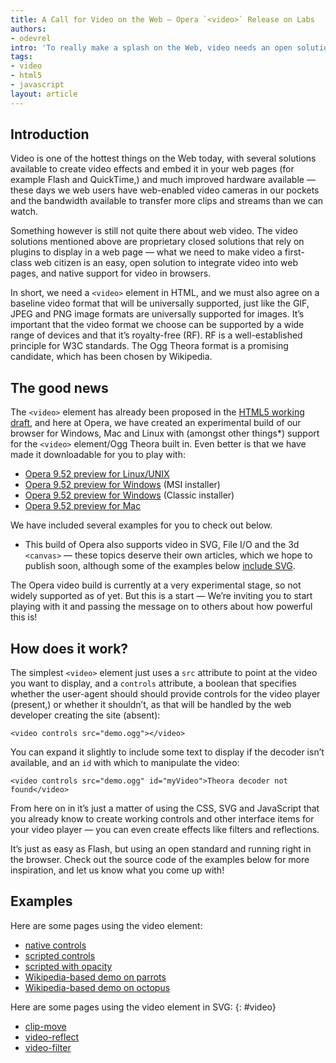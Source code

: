 ```yaml
---
title: A Call for Video on the Web — Opera `<video>` Release on Labs
authors:
- odevrel
intro: 'To really make a splash on the Web, video needs an open solution that can easily be integrated into web pages without the need for proprietary plugins. The HTML5 `<video>` element and Ogg Theora can provide this, and Opera is proud to announce an experimental build that suppports it. So read this article, and download and play with it today.'
tags:
- video
- html5
- javascript
layout: article
---
```


## Introduction

Video is one of the hottest things on the Web today, with several solutions available to create video effects and embed it in your web pages (for example Flash and QuickTime,) and much improved hardware available — these days we web users have web-enabled video cameras in our pockets and the bandwidth available to transfer more clips and streams than we can watch.

Something however is still not quite there about web video. The video solutions mentioned above are proprietary closed solutions that rely on plugins to display in a web page — what we need to make video a first-class web citizen is an easy, open solution to integrate video into web pages, and native support for video in browsers.

In short, we need a `<video>` element in HTML, and we must also agree on a baseline video format that will be universally supported, just like the GIF, JPEG and PNG image formats are universally supported for images. It’s important that the video format we choose can be supported by a wide range of devices and that it’s royalty-free (RF). RF is a well-established principle for W3C standards. The Ogg Theora format is a promising candidate, which has been chosen by Wikipedia.

## The good news

The `<video>` element has already been proposed in the [HTML5 working draft][1], and here at Opera, we have created an experimental build of our browser for Windows, Mac and Linux with (amongst other things*) support for the `<video>` element/Ogg Theora built in. Even better is that we have made it downloadable for you to play with:

[1]: http://www.whatwg.org/specs/web-apps/current-work/#video

- [Opera 9.52 preview for Linux/UNIX][2]
- [Opera 9.52 preview for Windows][3] (MSI installer)
- [Opera 9.52 preview for Windows][4] (Classic installer)
- [Opera 9.52 preview for Mac][5]

[2]: http://snapshot.opera.com/unix/snapshot_io_video_3d-2069/
[3]: http://snapshot.opera.com/windows/o952s_io_video_3d_10093m.exe
[4]: http://snapshot.opera.com/windows/o952s_io_video_3d_10093.exe
[5]: http://snapshot.opera.com/mac/o952s_io_video_3d_4899.dmg

We have included several examples for you to check out below.

* This build of Opera also supports video in SVG, File I/O and the 3d `<canvas>` — these topics deserve their own articles, which we hope to publish soon, although some of the examples below [include SVG](#video).

The Opera video build is currently at a very experimental stage, so not widely supported as of yet. But this is a start — We’re inviting you to start playing with it and passing the message on to others about how powerful this is!

## How does it work?

The simplest `<video>` element just uses a `src` attribute to point at the video you want to display, and a `controls` attribute, a boolean that specifies whether the user-agent should should provide controls for the video player (present,) or whether it shouldn’t, as that will be handled by the web developer creating the site (absent):

	<video controls src="demo.ogg"></video>

You can expand it slightly to include some text to display if the decoder isn’t available, and an `id` with which to manipulate the video:

	<video controls src="demo.ogg" id="myVideo">Theora decoder not found</video>

From here on in it’s just a matter of using the CSS, SVG and JavaScript that you already know to create working controls and other interface items for your video player — you can even create effects like filters and reflections.

It’s just as easy as Flash, but using an open standard and running right in the browser. Check out the source code of the examples below for more inspiration, and let us know what you come up with!

## Examples

Here are some pages using the video element:

- [native controls][7]
- [scripted controls][8]
- [scripted with opacity][9]
- [Wikipedia-based demo on parrots][10]
- [Wikipedia-based demo on octopus][11]

[7]: http://people.opera.com/howcome/2007/video/controls.html
[8]: http://people.opera.com/howcome/2007/video/simple.html
[9]: http://people.opera.com/howcome/2007/video/opacity.html
[10]: http://people.opera.com/howcome/2007/video/wikipedia/macaw.html
[11]: http://people.opera.com/howcome/2007/video/wikipedia/octopus.html

Here are some pages using the video element in SVG:
{: #video}

- [clip-move][12]
- [video-reflect][13]
- [video-filter][14]

[12]: http://people.opera.com/howcome/2007/video/svg/clip-move.svg
[13]: http://people.opera.com/howcome/2007/video/svg/video-reflect.svg
[14]: http://people.opera.com/howcome/2007/video/svg/video-filter.svg